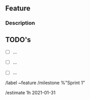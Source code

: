 ## Feature

### Description


## TODO's

- [ ] ...
- [ ] ...
- [ ] ...


/label ~feature
/milestone %"Sprint 1"

<!--- /estimate or /spend time_spent current_date -->
/estimate 1h 2021-01-31
